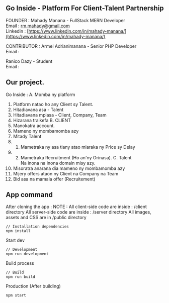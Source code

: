## Go Inside - Platform For Client-Talent Partnership

FOUNDER : Mahady Manana - FullStack MERN Developer<br/>
Email : rm.mahady@gmail.com <br/>
Linkedin : [https://www.linkedin.com/in/mahady-manana/](https://www.linkedin.com/in/mahady-manana/)<br/>

CONTRIBUTOR :
Armel Adrianimanana - Senior PHP Developer<br/> 
Email : 

Ranico Dazy - Student<br/>
Email :

## Our project.

Go Inside :
A. Momba ny platform<br/>
1. Platform natao ho any Client sy Talent.
2. Hitadiavana asa - Talent
3. Hitadiavana mpiasa - Client, Company, Team
4. Hizarana traikefa
B. CLIENT
1. Manokatra account.
2. Mameno ny mombamomba azy
3. Mitady Talent
3. 1. Mametraka ny asa tiany atao miaraka ny Price sy Delay
3. 2. Mametraka Recruitment (Ho an'ny Orinasa).
C. Talent<br/>
Na inona na inona domain misy azy.
1. Misoratra anarana dia mameno ny mombamomba azy
2. Mijery offers ataon ny Client na Company na Team
3. Bid asa na mamala offer (Recruitement)

## App command
After cloning the app :
NOTE : 
All client-side code are inside : /client directory
All server-side code are inside : /server directory
All images, assets and CSS are in /public directory

```
// Installation dependencies
npm install
```
Start dev
```
// Development
npm run development
```
Build process
```
// Build
npm run build
```
Production (After building)
```
npm start
```



